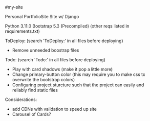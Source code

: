 #my-site

Personal PortfolioSite Site w/ Django

Python 3.11.0
Bootstrap 5.3 (Precompiled)
(other reqs listed in requirements.txt)

ToDeploy: (search 'ToDeploy:' in all files before deploying)
- Remove unneeded boostrap files

Todo: (search 'Todo:' in all files before deploying)

- Play with card shadows (make it pop a little more)
- Change primary-button color (this may require you to make css to overwrite the bootstrap colors)
- Configuring project sturcture such that the project can easily and reliably find static files




Considerations:
- add CDNs with validation to speed up site
- Carousel of Cards?